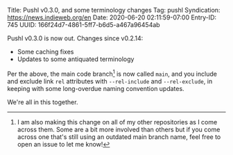 Title: Pushl v0.3.0, and some terminology changes
Tag: pushl
Syndication: https://news.indieweb.org/en
Date: 2020-06-20 02:11:59-07:00
Entry-ID: 745
UUID: 166f24d7-4861-5ff7-b6d5-a467a96454ab

Pushl v0.3.0 is now out. Changes since v0.2.14:

* Some caching fixes
* Updates to some antiquated terminology

Per the above, the main code branch[^branch] is now called `main`, and you include and exclude link `rel` attributes with `--rel-include` and `--rel-exclude`, in keeping with some long-overdue naming convention updates.

We're all in this together.

[^branch]: I am also making this change on all of my other repositories as I come across them. Some are a bit more involved than others but if you come across one that's still using an outdated main branch name, feel free to open an issue to let me know!
